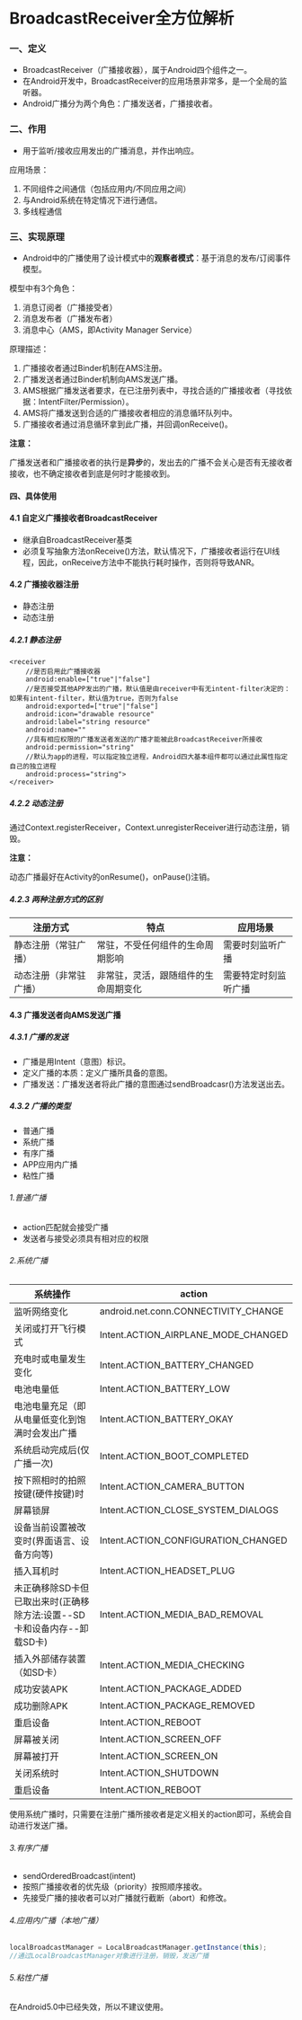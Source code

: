 # BroadcastReceiver全方位解析

### 一、定义

- BroadcastReceiver（广播接收器），属于Android四个组件之一。
- 在Android开发中，BroadcastReceiver的应用场景非常多，是一个全局的监听器。
- Android广播分为两个角色：广播发送者，广播接收者。

### 二、作用

- 用于监听/接收应用发出的广播消息，并作出响应。

应用场景：

1. 不同组件之间通信（包括应用内/不同应用之间）
2. 与Android系统在特定情况下进行通信。
3. 多线程通信

### 三、实现原理

- Android中的广播使用了设计模式中的**观察者模式**：基于消息的发布/订阅事件模型。

模型中有3个角色：

1. 消息订阅者（广播接受者）
2. 消息发布者（广播发布者）
3. 消息中心（AMS，即Activity Manager Service）

原理描述：

1. 广播接收者通过Binder机制在AMS注册。
2. 广播发送者通过Binder机制向AMS发送广播。
3. AMS根据广播发送者要求，在已注册列表中，寻找合适的广播接收者（寻找依据：IntentFilter/Permission）。
4. AMS将广播发送到合适的广播接收者相应的消息循环队列中。
5. 广播接收者通过消息循环拿到此广播，并回调onReceive()。

**注意：**

广播发送者和广播接收者的执行是**异步**的，发出去的广播不会关心是否有无接收者接收，也不确定接收者到底是何时才能接收到。

#### 四、具体使用

#### 4.1 自定义广播接收者BroadcastReceiver

- 继承自BroadcastReceiver基类
- 必须复写抽象方法onReceive()方法，默认情况下，广播接收者运行在UI线程，因此，onReceive方法中不能执行耗时操作，否则将导致ANR。

#### 4.2 广播接收器注册

- 静态注册
- 动态注册

##### 4.2.1 静态注册

```xaml
<receiver
	//是否启用此广播接收器
	android:enable=["true"|"false"]
    //是否接受其他APP发出的广播，默认值是由receiver中有无intent-filter决定的：如果有intent-filter，默认值为true，否则为false
	android:exported=["true"|"false"]
	android:icon="drawable resource"
	android:label="string resource"
	android:name=""
    //具有相应权限的广播发送者发送的广播才能被此BroadcastReceiver所接收
	android:permission="string"
	//默认为app的进程，可以指定独立进程，Android四大基本组件都可以通过此属性指定自己的独立进程
	android:process="string">
</receiver>
```

##### 4.2.2 动态注册

通过Context.registerReceiver，Context.unregisterReceiver进行动态注册，销毁。

**注意：**

动态广播最好在Activity的onResume()，onPause()注销。

##### 4.2.3 两种注册方式的区别

| 注册方式               | 特点                                 | 应用场景             |
| ---------------------- | ------------------------------------ | -------------------- |
| 静态注册（常驻广播）   | 常驻，不受任何组件的生命周期影响     | 需要时刻监听广播     |
| 动态注册（非常驻广播） | 非常驻，灵活，跟随组件的生命周期变化 | 需要特定时刻监听广播 |

#### 4.3 广播发送者向AMS发送广播

##### 4.3.1 广播的发送

- 广播是用Intent（意图）标识。
- 定义广播的本质：定义广播所具备的意图。
- 广播发送：广播发送者将此广播的意图通过sendBroadcasr()方法发送出去。

##### 4.3.2 广播的类型

- 普通广播
- 系统广播
- 有序广播
- APP应用内广播
- 粘性广播

###### 1.普通广播

- action匹配就会接受广播
- 发送者与接受必须具有相对应的权限

###### 2.系统广播

| 系统操作                                                     | action                               |
| ------------------------------------------------------------ | ------------------------------------ |
| 监听网络变化                                                 | android.net.conn.CONNECTIVITY_CHANGE |
| 关闭或打开飞行模式                                           | Intent.ACTION_AIRPLANE_MODE_CHANGED  |
| 充电时或电量发生变化                                         | Intent.ACTION_BATTERY_CHANGED        |
| 电池电量低                                                   | Intent.ACTION_BATTERY_LOW            |
| 电池电量充足（即从电量低变化到饱满时会发出广播               | Intent.ACTION_BATTERY_OKAY           |
| 系统启动完成后(仅广播一次)                                   | Intent.ACTION_BOOT_COMPLETED         |
| 按下照相时的拍照按键(硬件按键)时                             | Intent.ACTION_CAMERA_BUTTON          |
| 屏幕锁屏                                                     | Intent.ACTION_CLOSE_SYSTEM_DIALOGS   |
| 设备当前设置被改变时(界面语言、设备方向等)                   | Intent.ACTION_CONFIGURATION_CHANGED  |
| 插入耳机时                                                   | Intent.ACTION_HEADSET_PLUG           |
| 未正确移除SD卡但已取出来时(正确移除方法:设置--SD卡和设备内存--卸载SD卡) | Intent.ACTION_MEDIA_BAD_REMOVAL      |
| 插入外部储存装置（如SD卡）                                   | Intent.ACTION_MEDIA_CHECKING         |
| 成功安装APK                                                  | Intent.ACTION_PACKAGE_ADDED          |
| 成功删除APK                                                  | Intent.ACTION_PACKAGE_REMOVED        |
| 重启设备                                                     | Intent.ACTION_REBOOT                 |
| 屏幕被关闭                                                   | Intent.ACTION_SCREEN_OFF             |
| 屏幕被打开                                                   | Intent.ACTION_SCREEN_ON              |
| 关闭系统时                                                   | Intent.ACTION_SHUTDOWN               |
| 重启设备                                                     | Intent.ACTION_REBOOT                 |

使用系统广播时，只需要在注册广播所接收者是定义相关的action即可，系统会自动进行发送广播。

###### 3.有序广播

- sendOrderedBroadcast(intent)
- 按照广播接收者的优先级（priority）按照顺序接收。
- 先接受广播的接收者可以对广播就行截断（abort）和修改。

###### 4.应用内广播（本地广播）

```java
localBroadcastManager = LocalBroadcastManager.getInstance(this);
//通过LocalBroadcastManager对象进行注册，销毁，发送广播
```

###### 5.粘性广播

在Android5.0中已经失效，所以不建议使用。